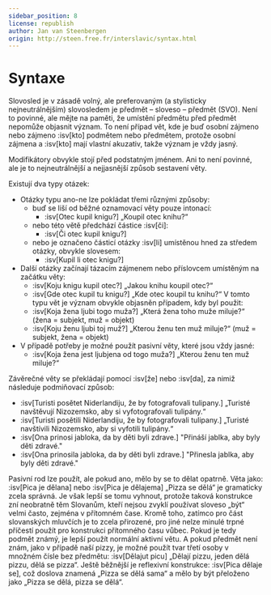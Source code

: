```yaml
---
sidebar_position: 8
license: republish
author: Jan van Steenbergen
origin: http://steen.free.fr/interslavic/syntax.html
---
```


# Syntaxe

Slovosled je v zásadě volný, ale preferovaným (a stylisticky nejneutrálnějším) slovosledem je předmět – sloveso – předmět (SVO). Není to povinné, ale mějte na paměti, že umístění předmětu před předmět nepomůže objasnit význam. To není případ vět, kde je buď osobní zájmeno nebo zájmeno :isv[kto] podmětem nebo předmětem, protože osobní zájmena a :isv[kto] mají vlastní akuzativ, takže význam je vždy jasný.

Modifikátory obvykle stojí před podstatným jménem. Ani to není povinné, ale je to nejneutrálnější a nejjasnější způsob sestavení věty.

Existují dva typy otázek:

- Otázky typu ano-ne lze pokládat třemi různými způsoby:
  - buď se liší od běžné oznamovací věty pouze intonací:
    - :isv[Otec kupil knigu?] „Koupil otec knihu?“
  - nebo této větě předchází částice :isv[či]:
    - :isv[Či otec kupil knigu?]
  - nebo je označeno částicí otázky :isv[li] umístěnou hned za středem otázky, obvykle slovesem:
    - :isv[Kupil li otec knigu?]
- Další otázky začínají tázacím zájmenem nebo příslovcem umístěným na začátku věty:
  - :isv[Koju knigu kupil otec?] „Jakou knihu koupil otec?“
  - :isv[Gde otec kupil tu knigu?] „Kde otec koupil tu knihu?“
  V tomto typu vět je význam obvykle objasněn případem, kdy byl použit:
  - :isv[Koja žena ljubi togo muža?] „Která žena toho muže miluje?“ (žena = subjekt, muž = objekt)
  - :isv[Koju ženu ljubi toj muž?] „Kterou ženu ten muž miluje?“ (muž = subjekt, žena = objekt)
- V případě potřeby je možné použít pasivní věty, které jsou vždy jasné:
  - :isv[Koja žena jest ljubjena od togo muža?] „Kterou ženu ten muž miluje?“

Závěrečné věty se překládají pomocí :isv[že] nebo :isv[da], za nimiž následuje podmiňovací způsob:

- :isv[Turisti posětet Niderlandiju, že by fotografovali tulipany.] „Turisté navštěvují Nizozemsko, aby si vyfotografovali tulipány.“
- :isv[Turisti posětili Niderlandiju, že by fotografovali tulipany.] „Turisté navštívili Nizozemsko, aby si vyfotili tulipány.“
- :isv[Ona prinosi jabloka, da by děti byli zdrave.] "Přináší jablka, aby byly děti zdravé."
- :isv[Ona prinosila jabloka, da by děti byli zdrave.] "Přinesla jablka, aby byly děti zdravé."

Pasivní rod lze použít, ale pokud ano, mělo by se to dělat opatrně. Věta jako: :isv[Pica je dělana] nebo :isv[Pica je dělajema] „Pizza se dělá“ je gramaticky zcela správná. Je však lepší se tomu vyhnout, protože taková konstrukce zní neobratně těm Slovanům, kteří nejsou zvyklí používat sloveso „být“ velmi často, zejména v přítomném čase. Kromě toho, zatímco pro část slovanských mluvčích je to zcela přirozené, pro jiné nelze minulé trpné příčestí použít pro konstrukci přítomného času vůbec. Pokud je tedy podmět známý, je lepší použít normální aktivní větu. A pokud předmět není znám, jako v případě naší pizzy, je možné použít tvar třetí osoby v množném čísle bez předmětu: :isv[Dělajut picu] „Dělají pizzu, jeden dělá pizzu, dělá se pizza“. Ještě běžnější je reflexivní konstrukce: :isv[Pica dělaje se], což doslova znamená „Pizza se dělá sama“ a mělo by být přeloženo jako „Pizza se dělá, pizza se dělá“.
